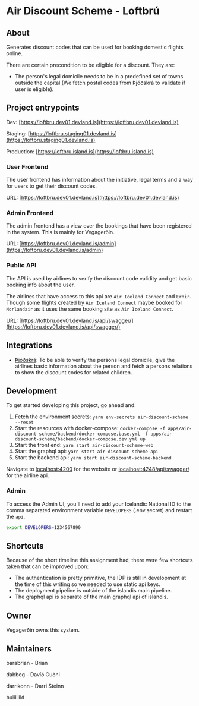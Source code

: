# Air Discount Scheme - Loftbrú

## About

Generates discount codes that can be used for booking domestic flights online.

There are certain precondition to be eligible for a discount. They are:

- The person's legal domicile needs to be in a predefined set of towns outside
  the capital (We fetch postal codes from Þjóðskrá to validate if user is
  eligible).

## Project entrypoints

Dev: [https://loftbru.dev01.devland.is](https://loftbru.dev01.devland.is)

Staging: [https://loftbru.staging01.devland.is](https://loftbru.staging01.devland.is)

Production: [https://loftbru.island.is](https://loftbru.island.is)

### User Frontend

The user frontend has information about the initiative, legal terms and a way
for users to get their discount codes.

URL: [https://loftbru.dev01.devland.is](https://loftbru.dev01.devland.is)

### Admin Frontend

The admin frontend has a view over the bookings that have been registered in
the system. This is mainly for Vegagerðin.

URL: [https://loftbru.dev01.devland.is/admin](https://loftbru.dev01.devland.is/admin)

### Public API

The API is used by airlines to verify the discount code validity and get
basic booking info about the user.

The airlines that have access to this api are `Air Iceland Connect` and `Ernir`.
Though some flights created by `Air Iceland Connect` maybe booked for
`Norlandair` as it uses the same booking site as `Air Iceland Connect`.

URL: [https://loftbru.dev01.devland.is/api/swagger/](https://loftbru.dev01.devland.is/api/swagger/)

## Integrations

- [Þjóðskrá](https://skra.is): To be able to verify the persons legal domicile,
  give the airlines basic information about the person and fetch a persons
  relations to show the discount codes for related children.

## Development

To get started developing this project, go ahead and:

1. Fetch the environment secrets: `yarn env-secrets air-discount-scheme --reset`
2. Start the resources with docker-compose: `docker-compose -f apps/air-discount-scheme/backend/docker-compose.base.yml -f apps/air-discount-scheme/backend/docker-compose.dev.yml up`
3. Start the front end: `yarn start air-discount-scheme-web`
4. Start the graphql api: `yarn start air-discount-scheme-api`
5. Start the backend api: `yarn start air-discount-scheme-backend`

Navigate to [localhost:4200](http://localhost:4200) for the website or
[localhost:4248/api/swagger/](http://localhost:4248/api/swagger/) for the airline api.

### Admin

To access the Admin UI, you'll need to add your Icelandic National ID to the comma separated
environment variable `DEVELOPERS` (.env.secret) and restart the `api`.

```bash
export DEVELOPERS=1234567890
```

## Shortcuts

Because of the short timeline this assignment had, there were few shortcuts taken
that can be improved upon:

- The authentication is pretty primitive, the IDP is still in development at
  the time of this writing so we needed to use static api keys.
- The deployment pipeline is outside of the islandis main pipeline.
- The graphql api is separate of the main graphql api of islandis.

## Owner

Vegagerðin owns this system.

## Maintainers

barabrian - Brian

dabbeg - Davíð Guðni

darrikonn - Darri Steinn

buiiiiiild
